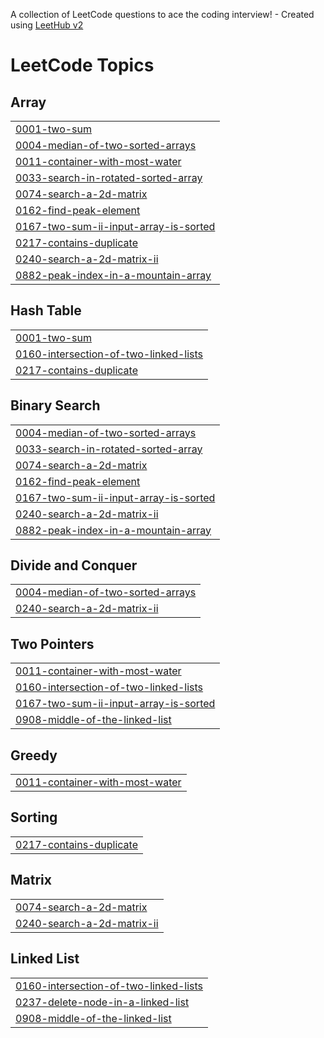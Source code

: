 A collection of LeetCode questions to ace the coding interview! - Created using [LeetHub v2](https://github.com/arunbhardwaj/LeetHub-2.0)
<!---LeetCode Topics Start-->
# LeetCode Topics
## Array
|  |
| ------- |
| [0001-two-sum](https://github.com/Rehan-252/Leetcode-DSA/tree/master/0001-two-sum) |
| [0004-median-of-two-sorted-arrays](https://github.com/Rehan-252/Leetcode-DSA/tree/master/0004-median-of-two-sorted-arrays) |
| [0011-container-with-most-water](https://github.com/Rehan-252/Leetcode-DSA/tree/master/0011-container-with-most-water) |
| [0033-search-in-rotated-sorted-array](https://github.com/Rehan-252/Leetcode-DSA/tree/master/0033-search-in-rotated-sorted-array) |
| [0074-search-a-2d-matrix](https://github.com/Rehan-252/Leetcode-DSA/tree/master/0074-search-a-2d-matrix) |
| [0162-find-peak-element](https://github.com/Rehan-252/Leetcode-DSA/tree/master/0162-find-peak-element) |
| [0167-two-sum-ii-input-array-is-sorted](https://github.com/Rehan-252/Leetcode-DSA/tree/master/0167-two-sum-ii-input-array-is-sorted) |
| [0217-contains-duplicate](https://github.com/Rehan-252/Leetcode-DSA/tree/master/0217-contains-duplicate) |
| [0240-search-a-2d-matrix-ii](https://github.com/Rehan-252/Leetcode-DSA/tree/master/0240-search-a-2d-matrix-ii) |
| [0882-peak-index-in-a-mountain-array](https://github.com/Rehan-252/Leetcode-DSA/tree/master/0882-peak-index-in-a-mountain-array) |
## Hash Table
|  |
| ------- |
| [0001-two-sum](https://github.com/Rehan-252/Leetcode-DSA/tree/master/0001-two-sum) |
| [0160-intersection-of-two-linked-lists](https://github.com/Rehan-252/Leetcode-DSA/tree/master/0160-intersection-of-two-linked-lists) |
| [0217-contains-duplicate](https://github.com/Rehan-252/Leetcode-DSA/tree/master/0217-contains-duplicate) |
## Binary Search
|  |
| ------- |
| [0004-median-of-two-sorted-arrays](https://github.com/Rehan-252/Leetcode-DSA/tree/master/0004-median-of-two-sorted-arrays) |
| [0033-search-in-rotated-sorted-array](https://github.com/Rehan-252/Leetcode-DSA/tree/master/0033-search-in-rotated-sorted-array) |
| [0074-search-a-2d-matrix](https://github.com/Rehan-252/Leetcode-DSA/tree/master/0074-search-a-2d-matrix) |
| [0162-find-peak-element](https://github.com/Rehan-252/Leetcode-DSA/tree/master/0162-find-peak-element) |
| [0167-two-sum-ii-input-array-is-sorted](https://github.com/Rehan-252/Leetcode-DSA/tree/master/0167-two-sum-ii-input-array-is-sorted) |
| [0240-search-a-2d-matrix-ii](https://github.com/Rehan-252/Leetcode-DSA/tree/master/0240-search-a-2d-matrix-ii) |
| [0882-peak-index-in-a-mountain-array](https://github.com/Rehan-252/Leetcode-DSA/tree/master/0882-peak-index-in-a-mountain-array) |
## Divide and Conquer
|  |
| ------- |
| [0004-median-of-two-sorted-arrays](https://github.com/Rehan-252/Leetcode-DSA/tree/master/0004-median-of-two-sorted-arrays) |
| [0240-search-a-2d-matrix-ii](https://github.com/Rehan-252/Leetcode-DSA/tree/master/0240-search-a-2d-matrix-ii) |
## Two Pointers
|  |
| ------- |
| [0011-container-with-most-water](https://github.com/Rehan-252/Leetcode-DSA/tree/master/0011-container-with-most-water) |
| [0160-intersection-of-two-linked-lists](https://github.com/Rehan-252/Leetcode-DSA/tree/master/0160-intersection-of-two-linked-lists) |
| [0167-two-sum-ii-input-array-is-sorted](https://github.com/Rehan-252/Leetcode-DSA/tree/master/0167-two-sum-ii-input-array-is-sorted) |
| [0908-middle-of-the-linked-list](https://github.com/Rehan-252/Leetcode-DSA/tree/master/0908-middle-of-the-linked-list) |
## Greedy
|  |
| ------- |
| [0011-container-with-most-water](https://github.com/Rehan-252/Leetcode-DSA/tree/master/0011-container-with-most-water) |
## Sorting
|  |
| ------- |
| [0217-contains-duplicate](https://github.com/Rehan-252/Leetcode-DSA/tree/master/0217-contains-duplicate) |
## Matrix
|  |
| ------- |
| [0074-search-a-2d-matrix](https://github.com/Rehan-252/Leetcode-DSA/tree/master/0074-search-a-2d-matrix) |
| [0240-search-a-2d-matrix-ii](https://github.com/Rehan-252/Leetcode-DSA/tree/master/0240-search-a-2d-matrix-ii) |
## Linked List
|  |
| ------- |
| [0160-intersection-of-two-linked-lists](https://github.com/Rehan-252/Leetcode-DSA/tree/master/0160-intersection-of-two-linked-lists) |
| [0237-delete-node-in-a-linked-list](https://github.com/Rehan-252/Leetcode-DSA/tree/master/0237-delete-node-in-a-linked-list) |
| [0908-middle-of-the-linked-list](https://github.com/Rehan-252/Leetcode-DSA/tree/master/0908-middle-of-the-linked-list) |
<!---LeetCode Topics End-->